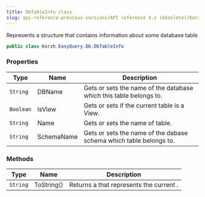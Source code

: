```yaml
---
title: DbTableInfo class
slug: api-reference-previous-versions/API reference 4.x (obsolete)/Korzh.EasyQuery.Db namespace/dbtableinfo-class
---
```



Represents a structure that contains information about some database table
```csharp
public class Korzh.EasyQuery.Db.DbTableInfo

```

### Properties

| Type | Name | Description | 
| --- | --- | --- | 
| `String` | DBName | Gets or sets the name of the database which this table belongs to. | 
| `Boolean` | IsView | Gets or sets if the current table is a View. | 
| `String` | Name | Gets or sets the name of table. | 
| `String` | SchemaName | Gets or sets the name of the dabase schema which table belongs to. | 


### Methods

| Type | Name | Description | 
| --- | --- | --- | 
| `String` | ToString() | Returns a <see cref="T:System.String"></see> that represents the current <see cref="T:System.Object"></see>. |
